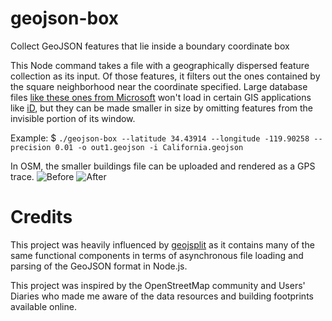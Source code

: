 # geojson-box
Collect GeoJSON features that lie inside a boundary coordinate box

This Node command takes a file with a geographically dispersed feature collection as its input. Of those features, it filters out the ones contained by the square neighborhood near the coordinate specified. Large database files [like these ones from Microsoft](https://github.com/Microsoft/USBuildingFootprints) won't load in certain GIS applications like [iD](https://github.com/openstreetmap/iD), but they can be made smaller in size by omitting features from the invisible portion of its window.

Example:
$ `./geojson-box --latitude 34.43914 --longitude -119.90258 --precision 0.01 -o out1.geojson -i California.geojson`

In OSM, the smaller buildings file can be uploaded and rendered as a GPS trace.
![Before](https://screenshotscdn.firefoxusercontent.com/images/eb47f10b-f1d2-42a4-a3e8-90678cffd55d.png)
![After](https://screenshotscdn.firefoxusercontent.com/images/42175e53-483e-4fb6-9d0e-1125066b12ee.png)

# Credits
This project was heavily influenced by [geojsplit](https://github.com/woodb/geojsplit) as it contains many of the same functional components in terms of asynchronous file loading and parsing of the GeoJSON format in Node.js.

This project was inspired by the OpenStreetMap community and Users' Diaries who made me aware of the data resources and building footprints available online.
